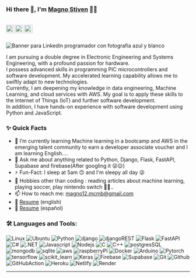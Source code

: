 ### Hi there 👋, I'm [Magno Stiven](https://github.com/Magno-12) 👨‍💻

<br/>

<a href="https://www.linkedin.com/in/magnomartinez/">
  <img align="left" alt="Magno Linkedin" width="22px" src="https://cdn.jsdelivr.net/npm/simple-icons@v3/icons/linkedin.svg" />
</a>

<a href="https://t.me/magno12cuco">
  <img align="left" alt="Magno Telegram" width="22px" src="https://cdn.jsdelivr.net/npm/simple-icons@v3/icons/telegram.svg" />
</a>

<a href="mailto:magno12.mcmb@gmail.com">
  <img align="left" alt="Magno Email" width="22px" src="https://cdn.jsdelivr.net/npm/simple-icons@v3/icons/gmail.svg" />
</a>
<br />
<br/>

![Banner para Linkedin programador con fotografia azul y blanco](https://github.com/Magno-12/Magno-12/assets/66977118/8477fdf5-b24a-4afd-93a6-cd5d759446e4)

<p>
I am pursuing a double degree in Electronic Engineering and Systems Engineering, with a profound passion for hardware. 
<br/>
I possess advanced skills in programming PIC microcontrollers and software development. My accelerated learning capability allows me to swiftly adapt to new technologies. 
<br/>  
Currently, I am deepening my knowledge in data engineering, Machine Learning, and cloud services with AWS. My goal is to apply these skills to the Internet of Things (IoT) and further software development. 
<br/>
In addition, I have hands-on experience with software development using Python and JavaScript.
</p>

### ✨ Quick Facts

- 🌱 I’m currently learning Machine learning in a bootcamp and AWS in the emerging talent community to earn a developer associate voucher and I am learning English....
- 💬 Ask me about anything related to Python, Django, Flask, FastAPI, Supabase and firebase(After googling it 😜😌)
- ⚡️ Fun-Fact: I sleep at 5am 🙃 and I'm sleepy all day 😜
- 🎿 Hobbies other than coding : reading articles about machine learning, playing soccer, play nintendo switch 🤔🤖..
- 📫 How to reach me: magno12.mcmb@gmail.com
- 📝 [Resume](https://www.canva.com/design/DAFuPbiLVGI/HPXdqOgqYwTio-yc1aKOcA/view?utm_content=DAFuPbiLVGI&utm_campaign=designshare&utm_medium=link&utm_source=publishsharelink) (english)
- 📝 [Resume](https://www.canva.com/design/DAFKMCS9HD0/WMHVgToxFKMROy9vt9k0eA/view?utm_content=DAFKMCS9HD0&utm_campaign=designshare&utm_medium=link&utm_source=publishsharelink) (español)

### 🛠️ Languages and Tools:

![Linux](https://img.shields.io/badge/Linux-FCC624?style=for-the-badge&logo=linux&logoColor=black)
![Ubuntu](https://img.shields.io/badge/Ubuntu-E95420?style=for-the-badge&logo=ubuntu&logoColor=white)
![Python](https://img.shields.io/badge/Python-3776AB?style=for-the-badge&logo=python&logoColor=white)
![django](https://img.shields.io/badge/Django-092E20?style=for-the-badge&logo=django&logoColor=white)
![djangoREST](https://img.shields.io/badge/django%20rest-ff1709?style=for-the-badge&logo=django&logoColor=white)
![Flask](https://img.shields.io/badge/Flask-000000?style=for-the-badge&logo=flask&logoColor=white)
![FastAPI](https://img.shields.io/badge/fastapi-109989?style=for-the-badge&logo=FASTAPI&logoColor=white)
![C#](https://img.shields.io/badge/C%23-239120?style=for-the-badge&logo=c-sharp&logoColor=white)
![.NET](https://img.shields.io/badge/.NET-5C2D91?style=for-the-badge&logo=.net&logoColor=white)
![Javascript](https://img.shields.io/badge/JavaScript-F7DF1E?style=for-the-badge&logo=javascript&logoColor=black)
![Nodejs](https://img.shields.io/badge/Node.js-43853D?style=for-the-badge&logo=node.js&logoColor=white)
![C](https://img.shields.io/badge/C-00599C?style=for-the-badge&logo=c&logoColor=white)
![C++](https://img.shields.io/badge/C%2B%2B-00599C?style=for-the-badge&logo=c%2B%2B&logoColor=white)
![postgresSQL](https://img.shields.io/badge/PostgreSQL-316192?style=for-the-badge&logo=postgresql&logoColor=white)
![mongodb](https://img.shields.io/badge/MongoDB-4EA94B?style=for-the-badge&logo=mongodb&logoColor=white)
![sqlite](https://img.shields.io/badge/SQLite-07405E?style=for-the-badge&logo=sqlite&logoColor=white)
![aws](https://img.shields.io/badge/Amazon_AWS-232F3E?style=for-the-badge&logo=amazon-aws&logoColor=white)
![raspberryPI](https://img.shields.io/badge/Raspberry%20Pi-A22846?style=for-the-badge&logo=Raspberry%20Pi&logoColor=white)
![Docker](https://img.shields.io/badge/Docker-2CA5E0?style=for-the-badge&logo=docker&logoColor=white)
![Arduino](https://img.shields.io/badge/Arduino-00979D?style=for-the-badge&logo=Arduino&logoColor=white)
![Pytorch](https://img.shields.io/badge/PyTorch-EE4C2C?style=for-the-badge&logo=pytorch&logoColor=white)
![tensorflow](https://img.shields.io/badge/TensorFlow-FF6F00?style=for-the-badge&logo=tensorflow&logoColor=white)
![scikit_learn](https://img.shields.io/badge/scikit_learn-F7931E?style=for-the-badge&logo=scikit-learn&logoColor=white)
![Keras](https://img.shields.io/badge/Keras-FF0000?style=for-the-badge&logo=keras&logoColor=white)
![Firebase](https://img.shields.io/badge/firebase-ffca28?style=for-the-badge&logo=firebase&logoColor=black)
![Supabase](https://img.shields.io/badge/Supabase-181818?style=for-the-badge&logo=supabase&logoColor=white)
![Git](https://img.shields.io/badge/GIT-E44C30?style=for-the-badge&logo=git&logoColor=white)
![Github](https://img.shields.io/badge/GitHub-100000?style=for-the-badge&logo=github&logoColor=white)
![GitHubAction](https://img.shields.io/badge/GitHub_Actions-2088FF?style=for-the-badge&logo=github-actions&logoColor=white)
![Heroku](https://img.shields.io/badge/Heroku-430098?style=for-the-badge&logo=heroku&logoColor=white)
![Netlify](https://img.shields.io/badge/Netlify-00C7B7?style=for-the-badge&logo=netlify&logoColor=white)
![Render](https://img.shields.io/badge/Render-46E3B7?style=for-the-badge&logo=render&logoColor=white)

<!---
Magno-12/Magno-12 is a ✨ special ✨ repository because its `README.md` (this file) appears on your GitHub profile.
You can click the Preview link to take a look at your changes.
--->

<!---
### 📟 GitHub Stats 🔝

- the statistics shown is because in my past jobs I did not use my personal account.

![Stats](https://github-readme-stats-git-masterrstaa-rickstaa.vercel.app/api?username=Magno-12&theme=dracula)
--->
<hr/>
